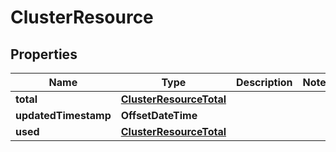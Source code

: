 

# ClusterResource


## Properties

Name | Type | Description | Notes
------------ | ------------- | ------------- | -------------
**total** | [**ClusterResourceTotal**](ClusterResourceTotal.md) |  | 
**updatedTimestamp** | **OffsetDateTime** |  | 
**used** | [**ClusterResourceTotal**](ClusterResourceTotal.md) |  | 



